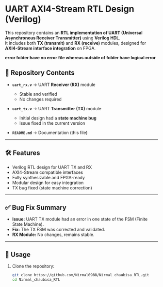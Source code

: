 # UART AXI4-Stream RTL Design (Verilog)

This repository contains an **RTL implementation of UART (Universal Asynchronous Receiver Transmitter)** using **Verilog HDL**.  
It includes both **TX (transmit)** and **RX (receive)** modules, designed for **AXI4-Stream interface integration** on FPGA.


****error folder have no error file whereas outside of folder have logical error****

## 📂 Repository Contents

- **`uart_rx.v`** → UART **Receiver (RX)** module  
  - Stable and verified  
  - No changes required  

- **`uart_tx.v`** → UART **Transmitter (TX)** module  
  - Initial design had a **state machine bug**  
  - Issue fixed in the current version  

- **`README.md`** → Documentation (this file)

---

## 🛠️ Features

- Verilog RTL design for UART TX and RX  
- AXI4-Stream compatible interfaces  
- Fully synthesizable and FPGA-ready  
- Modular design for easy integration  
- TX bug fixed (state machine correction)

---

## ✅ Bug Fix Summary

- **Issue:** UART TX module had an error in one state of the FSM (Finite State Machine).  
- **Fix:** The TX FSM was corrected and validated.  
- **RX Module:** No changes, remains stable.  

---

## 🚀 Usage

1. Clone the repository:
   ```bash
   git clone https://github.com/Nirmal0988/Nirmal_chaubisa_RTL.git
   cd Nirmal_chaubisa_RTL
